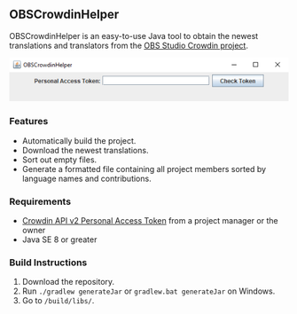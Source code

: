## OBSCrowdinHelper

OBSCrowdinHelper is an easy-to-use Java tool to obtain the newest translations and translators from the [OBS Studio Crowdin project](https://crowdin.com/project/obs-studio).

![screenshot of the simple GUI](https://raw.githubusercontent.com/Vainock/OBSCrowdinHelper/main/GUI.png "The simple GUI of the program.")

### Features

- Automatically build the project.
- Download the newest translations.
- Sort out empty files.
- Generate a formatted file containing all project members sorted by language names and contributions.

### Requirements

- [Crowdin API v2 Personal Access Token](https://crowdin.com/settings#api-key) from a project manager or the owner
- Java SE 8 or greater

### Build Instructions

1. Download the repository.
2. Run `./gradlew generateJar` or `gradlew.bat generateJar` on Windows.
3. Go to `/build/libs/`.

